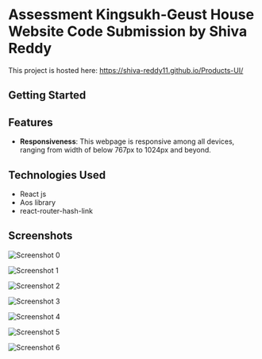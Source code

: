 # Assessment Kingsukh-Geust House Website Code Submission by Shiva Reddy

This project is hosted here: https://shiva-reddy11.github.io/Products-UI/

## Getting Started

## Features
- **Responsiveness**: This webpage is responsive among all devices, ranging from width of below 767px to 1024px and beyond.

## Technologies Used

- React js
- Aos library
- react-router-hash-link



## Screenshots




![Screenshot 0](https://github.com/user-attachments/assets/8fcbbdf6-eba2-4f9e-9acf-066c984b100d) 

![Screenshot 1](https://github.com/user-attachments/assets/32a9025d-fc4b-4704-b07d-d7598597d412) 

![Screenshot 2](https://github.com/user-attachments/assets/2560d657-5e06-4e9a-8540-62b0221948a4) 

![Screenshot 3](https://github.com/user-attachments/assets/4467777c-b8d9-4e4f-9b63-a1e1574404d8) 

![Screenshot 4](https://github.com/user-attachments/assets/3f174cca-38ad-4cab-b1e6-703c8e6231ad) 

![Screenshot 5](https://github.com/user-attachments/assets/6f5fe9d1-3ac2-4b5b-ab15-bb47f4e1c975) 

![Screenshot 6](https://github.com/user-attachments/assets/32b2860d-4bc0-4903-a5aa-dace6cde7354) 





